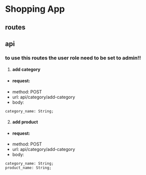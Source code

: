 # Shopping App

## routes

## api
### to use this routes the user role need to be set to admin!!
1. #### add category
- #### request:
- method: POST
- url: api/category/add-category
- body:
```
category_name: String;
```

2. #### add product
- #### request:
- method: POST
- url: api/category/add-category
- body:
```
category_name: String;
product_name: String;
```